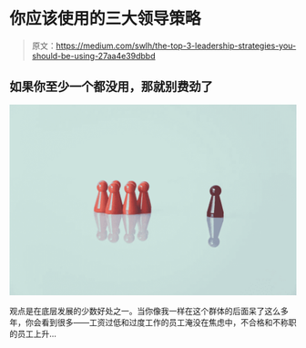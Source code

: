 # 你应该使用的三大领导策略

> 原文：<https://medium.com/swlh/the-top-3-leadership-strategies-you-should-be-using-27aa4e39dbbd>

## 如果你至少一个都没用，那就别费劲了

![](img/6b8662a4bab4972623547d7c36222cff.png)

观点是在底层发展的少数好处之一。当你像我一样在这个群体的后面呆了这么多年，你会看到很多——工资过低和过度工作的员工淹没在焦虑中，不合格和不称职的员工上升…